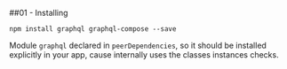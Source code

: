 ##01 - Installing

```
npm install graphql graphql-compose --save
```
Module `graphql` declared in `peerDependencies`, so it should be installed explicitly in your app, cause internally uses the classes instances checks.
